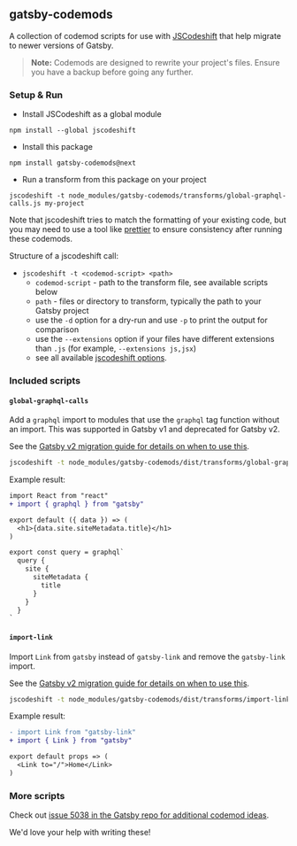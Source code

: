 ## gatsby-codemods

A collection of codemod scripts for use with [JSCodeshift](https://github.com/facebook/jscodeshift) that help migrate to newer versions of Gatsby.

> **Note:** Codemods are designed to rewrite your project's files. Ensure you have a backup before going any further.

### Setup & Run

- Install JSCodeshift as a global module

```
npm install --global jscodeshift
```

- Install this package

```
npm install gatsby-codemods@next
```

- Run a transform from this package on your project

```
jscodeshift -t node_modules/gatsby-codemods/transforms/global-graphql-calls.js my-project
```

Note that jscodeshift tries to match the formatting of your existing code, but you may need to use a tool like [prettier](https://prettier.io/) to ensure consistency after running these codemods.

Structure of a jscodeshift call:

- `jscodeshift -t <codemod-script> <path>`
  - `codemod-script` - path to the transform file, see available scripts below
  - `path` - files or directory to transform, typically the path to your Gatsby project
  - use the `-d` option for a dry-run and use `-p` to print the output for comparison
  - use the `--extensions` option if your files have different extensions than `.js` (for example, `--extensions js,jsx`)
  - see all available [jscodeshift options](https://github.com/facebook/jscodeshift#usage-cli).

### Included scripts

#### `global-graphql-calls`

Add a `graphql` import to modules that use the `graphql` tag function without an import. This was supported in Gatsby v1 and deprecated for Gatsby v2.

See the [Gatsby v2 migration guide for details on when to use this](https://next.gatsbyjs.org/docs/migrating-from-v1-to-v2/#import-graphql-from-gatsby).

```sh
jscodeshift -t node_modules/gatsby-codemods/dist/transforms/global-graphql-calls.js <path>
```

Example result:

```diff
import React from "react"
+ import { graphql } from "gatsby"

export default ({ data }) => (
  <h1>{data.site.siteMetadata.title}</h1>
)

export const query = graphql`
  query {
    site {
      siteMetadata {
        title
      }
    }
  }
`
```

#### `import-link`

Import `Link` from `gatsby` instead of `gatsby-link` and remove the `gatsby-link` import.

See the [Gatsby v2 migration guide for details on when to use this](https://next.gatsbyjs.org/docs/migrating-from-v1-to-v2/#import-link-from-gatsby).

```sh
jscodeshift -t node_modules/gatsby-codemods/dist/transforms/import-link.js <path>
```

Example result:

```diff
- import Link from "gatsby-link"
+ import { Link } from "gatsby"

export default props => (
  <Link to="/">Home</Link>
)
```

### More scripts

Check out [issue 5038 in the Gatsby repo for additional codemod ideas](https://github.com/gatsbyjs/gatsby/issues/5038#issuecomment-411516865).

We'd love your help with writing these!
